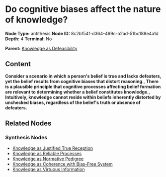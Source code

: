 # Do cognitive biases affect the nature of knowledge?

**Node Type:** antithesis
**Node ID:** 8c2bf54f-d364-499c-a2ad-51bc188e4a1d
**Depth:** 4
**Terminal:** No

**Parent:** [Knowledge as Defeasibility](knowledge-as-defeasibility-synthesis-e1482b5a-a924-471c-9349-b4b137fd387f.md)

## Content

**Consider a scenario in which a person's belief is true and lacks defeaters, yet the belief results from cognitive biases that distort reasoning.**, **There is a plausible principle that cognitive processes affecting belief formation are relevant to determining whether a belief constitutes knowledge.**, **Intuitively, knowledge cannot reside within beliefs inherently distorted by unchecked biases, regardless of the belief's truth or absence of defeaters.**

## Related Nodes

### Synthesis Nodes

- [Knowledge as Justified True Reception](knowledge-as-justified-true-reception-synthesis-d2852590-1fa1-42a7-aeda-39ca658231f7.md)
- [Knowledge as Reliable Processes](knowledge-as-reliable-processes-synthesis-8cc7a456-46df-4bef-8835-9880629c48e5.md)
- [Knowledge as Normative Pedigree](knowledge-as-normative-pedigree-synthesis-f99955b5-2de9-4619-9f97-42f6014bfa56.md)
- [Knowledge as Coherence with Bias-Free System](knowledge-as-coherence-with-bias-free-system-synthesis-61f74b66-d3de-4194-a6db-4e56c9ade508.md)
- [Knowledge as Virtuous Information](knowledge-as-virtuous-information-synthesis-4bf66b06-185c-4c16-8096-907c32ec6ff8.md)
